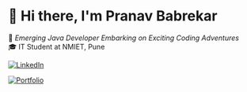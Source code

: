 # 👋 Hi there, I'm Pranav Babrekar

🚀 *Emerging Java Developer Embarking on Exciting Coding Adventures*  
🎓 IT Student at NMIET, Pune

[![LinkedIn](https://img.shields.io/badge/LinkedIn-0077B5?style=for-the-badge&logo=linkedin&logoColor=white)](https://www.linkedin.com/in/pranavbabrekar)

[![Portfolio](https://img.shields.io/badge/Portfolio-000000?style=for-the-badge&logo=vercel&logoColor=white)](https://your-portfolio-link.com)
